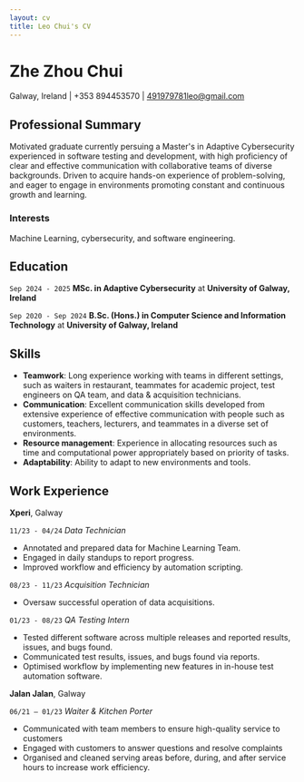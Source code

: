 ```yaml
---
layout: cv
title: Leo Chui's CV
---
```

# Zhe Zhou Chui
Galway, Ireland | +353 894453570 | 491979781leo@gmail.com

<!--
<div id="webaddress">
<a href="isaac@applesdofall.org">isaac@applesdofall.org</a>
| <a href="http://en.wikipedia.org/wiki/Isaac_Newton">My wikipedia page</a>
</div>
-->

## Professional Summary

Motivated graduate currently persuing a Master's in Adaptive Cybersecurity experienced in software testing and development, with high proficiency of clear and effective communication with collaborative teams of diverse backgrounds. Driven to acquire hands-on experience of problem-solving, and eager to engage in environments promoting constant and continuous growth and learning.

### Interests

Machine Learning, cybersecurity, and software engineering.

## Education

`Sep 2024 - 2025`
**MSc. in Adaptive Cybersecurity** at __University of Galway, Ireland__

`Sep 2020 - Sep 2024`
**B.Sc. (Hons.) in Computer Science and Information Technology** at __University of Galway, Ireland__

## Skills

- **Teamwork**: Long experience working with teams in different settings, such as waiters in restaurant, teammates for academic project, test engineers on QA team, and data & acquisition technicians.
- **Communication**: Excellent communication skills developed from extensive experience of effective communication with people such as customers, teachers, lecturers, and teammates in a diverse set of environments.
- **Resource management**: Experience in allocating resources such as time and computational power appropriately based on priority of tasks.
- **Adaptability**: Ability to adapt to new environments and tools.


## Work Experience

__Xperi__, Galway

`11/23 - 04/24`
*Data Technician*

- Annotated and prepared data for Machine Learning Team.
- Engaged in daily standups to report progress.
- Improved workflow and efficiency by automation scripting.


`08/23 - 11/23`
*Acquisition Technician*

- Oversaw successful operation of data acquisitions.


`01/23 - 08/23`
*QA Testing Intern*

- Tested different software across multiple releases and reported results, issues, and bugs found.
- Communicated test results, issues, and bugs found via reports.
- Optimised workflow by implementing new features in in-house test automation software.

__Jalan Jalan__, Galway

`06/21 – 01/23`
 *Waiter & Kitchen Porter*

- Communicated with team members to ensure high-quality service to customers
- Engaged with customers to answer questions and resolve complaints
- Organised and cleaned serving areas before, during, and after service hours to increase work efficiency.


<!-- ### Footer

Last updated: 31/5/2024 -->
